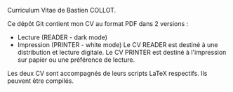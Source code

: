 Curriculum Vitae de Bastien COLLOT.

Ce dépôt Git contient mon CV au format PDF dans 2 versions :
- Lecture (READER - dark mode)
- Impression (PRINTER - white mode)
Le CV READER est destiné à une distribution et lecture digitale.
Le CV PRINTER est destiné à l'impression sur papier ou une préférence de lecture. 

Les deux CV sont accompagnés de leurs scripts LaTeX respectifs. Ils peuvent être compilés. 